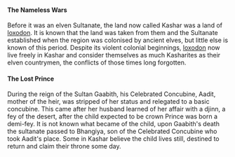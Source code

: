 #### The Nameless Wars

Before it was an elven Sultanate, the land now called Kashar was a land of [loxodon](species#loxodon). It is known that the land was taken from them and the Sultanate established when the region was colonised by ancient elves, but little else is known of this period. Despite its violent colonial beginnings, [loxodon](species#loxodon) now live freely in Kashar and consider themselves as much Kasharites as their elven countrymen, the conflicts of those times long forgotten.

#### The Lost Prince

During the reign of the Sultan Gaabith, his Celebrated Concubine, Aadit, mother of the heir, was stripped of her status and relegated to a basic concubine. This came after her husband learned of her affair with a djinn, a fey of the desert, after the child expected to be crown Prince was born a demi-fey. It is not known what became of the child, upon Gaabith's death the sultanate passed to Bhangiya, son of the Celebrated Concubine who took Aadit's place. Some in Kashar believe the child lives still, destined to return and claim their throne some day.